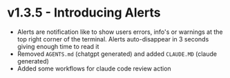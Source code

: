 # v1.3.5 - Introducing Alerts

- Alerts are notification like to show users errors, info's or warnings at the top right corner of the terminal. Alerts auto-disappear in 3 seconds giving enough time to read it
- Removed `AGENTS.md` (chatgpt generated) and added `CLAUDE.MD` (claude generated)
- Added some workflows for claude code review action
